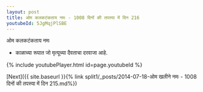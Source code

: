 ```yaml
---
layout: post
title: ओम कलकटंकताय नमः - 1008 दिनों की तपस्या में दिन 216
youtubeId: 5JgMqjPlSBE
---
```

 
 
 ओम कलकटंकताय नमः  
 
 -  काळाच्या रूपात जो मृत्यूच्या दैवताचा दरवाजा आहे. 
 
  
 
  
 
 
 
 
 
 


{% include youtubePlayer.html id=page.youtubeId %}
 
[Next]({{ site.baseurl }}{% link  split1/_posts/2014-07-18-ओम खलीने नमः - 1008 दिनों की तपस्या में दिन 215.md%})
 
